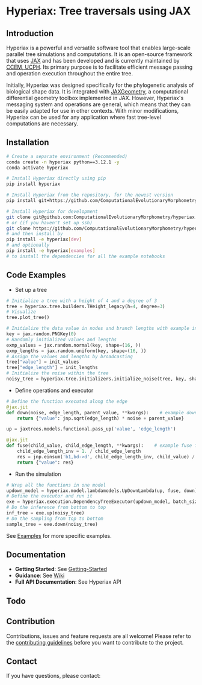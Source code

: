 # Hyperiax: Tree traversals using JAX

## Introduction

Hyperiax is a powerful and versatile software tool that enables large-scale parallel tree simulations and computations. It is an open-source framework that uses [JAX](https://jax.readthedocs.io/en/latest/index.html) and has been developed and is currently maintained by [CCEM, UCPH](https://www.ccem.dk/). Its primary purpose is to facilitate efficient message passing and operation execution throughout the entire tree. 

Initially, Hyperiax was designed specifically for the phylogenetic analysis of biological shape data. It is integrated with [JAXGeometry](https://bitbucket.org/stefansommer/jaxgeometry/src/main/), a computational differential geometry toolbox implemented in JAX. However, Hyperiax's messaging system and operations are general, which means that they can be easily adapted for use in other contexts. With minor modifications, Hyperiax can be used for any application where fast tree-level computations are necessary.

## Installation
```bash
# Create a separate environment (Recommended)
conda create -n hyperiax python==3.12.1 -y
conda activate hyperiax

# Install Hyperiax directly using pip
pip install hyperiax

# Install Hyperiax from the repository, for the newest version
pip install git+https://github.com/ComputationalEvolutionaryMorphometry/hyperiax.git

# Install Hyperiax for development
git clone git@github.com:ComputationalEvolutionaryMorphometry/hyperiax.git
# or (if you haven't set up ssh)
git clone https://github.com/ComputationalEvolutionaryMorphometry/hyperiax.git
# and then install by
pip install -e hyperiax[dev]
# and optionally
pip install -e hyperiax[examples]
# to install the dependencies for all the example notebooks
```

## Code Examples
- Set up a tree
```python
# Initialize a tree with a height of 4 and a degree of 3
tree = hyperiax.tree.builders.THeight_legacy(h=4, degree=3)
# Visualize
tree.plot_tree()

# Initialize the data value in nodes and branch lengths with example initialized data
key = jax.random.PNGKey(0)
# Randomly initialized values and lengths
exmp_values = jax.random.normal(key, shape=(16, ))
exmp_lengths = jax.random.uniform(key, shape=(16, ))
# Assign the values and lengths by broadcasting
tree["value"] = init_values
tree["edge_length"] = init_lengths
# Initialize the noise within the tree
noisy_tree = hyperiax.tree.initializers.initialize_noise(tree, key, shape=(1, ))
```

- Define operations and executor
```python
# Define the function executed along the edge
@jax.jit
def down(noise, edge_length, parent_value, **kwargs):    # example down function, insert your own one
    return {"value": jnp.sqrt(edge_length) * noise + parent_value}

up = jaxtrees.models.functional.pass_up('value', 'edge_length')

@jax.jit
def fuse(child_value, child_edge_length, **kwargs):    # example fuse function, insert your own one
    child_edge_length_inv = 1. / child_edge_length
    res = jnp.einsum('b1,bd->d', child_edge_length_inv, child_value) / child_edge_length.sum()
    return {"value": res}
```
- Run the simulation
```python
# Wrap all the functions in one model
updown_model = hyperiax.model.lambdamodels.UpDownLambda(up, fuse, down)
# Define the executor and run it
exe = hyperiax.execution.DependencyTreeExecutor(updown_model, batch_size=5)
# Do the inference from bottom to top
inf_tree = exe.up(noisy_tree)
# Do the sampling from top to bottom
sample_tree = exe.down(noisy_tree)
```
See [Examples](https://github.com/stefansommer/jax_trees/wiki/Examples) for more specific examples.
## Documentation
- __Getting Started__: See [Getting-Started](https://github.com/ComputationalEvolutionaryMorphometry/hyperiax/wiki/Getting-Started)
- __Guidance__: See [Wiki](https://github.com/ComputationalEvolutionaryMorphometry/hyperiax/wiki)
- __Full API Documentation__: See Hyperiax API

## Todo

## Contribution
Contributions, issues and feature requests are all welcome! Please refer to the [contributing guidelines](./CONTRIBUTION.md) before you want to contribute to the project.

## Contact
If you have questions, please contact: 
